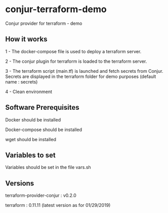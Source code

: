 # conjur-terraform-demo
Conjur provider for terraform - demo

## How it works 
1 - The docker-compose file is used to deploy a terraform server.

2 - The conjur plugin for terraform is loaded to the terraform server.

3 - The terraform script (main.tf) is launched and fetch secrets from Conjur. Secrets are displayed in the terraform folder for demo purposes (default name : secrets)

4 - Clean environment 

## Software Prerequisites
Docker should be installed

Docker-compose should be installed

wget should be installed

## Variables to set
Variables should be set in the file vars.sh

## Versions
terraform-provider-conjur : v0.2.0

terraform : 0.11.11 (latest version as for 01/29/2019)



